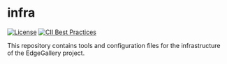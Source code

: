 # infra

[![License](https://img.shields.io/badge/License-Apache%202.0-blue.svg)](https://opensource.org/licenses/Apache-2.0)
[![CII Best Practices](https://bestpractices.coreinfrastructure.org/projects/3786/badge)](https://bestpractices.coreinfrastructure.org/projects/3786)

This repository contains tools and configuration files for the infrastructure of the EdgeGallery project.
